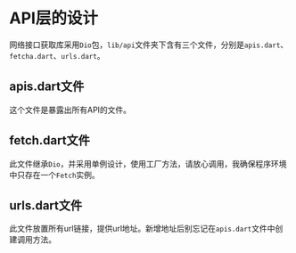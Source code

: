 <!--
 * @Author: 脑瘫码农
 * @Name: 于浩岩
 * @Email: asahichyan33@gmail.com
 * @Company: didi
 * @Date: 2019-10-20 18:18:46
 * @LastEditors: 脑瘫码农
 * @LastEditTime: 2019-10-20 18:18:46
 * @Description: 文件描述
 -->
# API层的设计
网络接口获取库采用`Dio`包，`lib/api`文件夹下含有三个文件，分别是`apis.dart`、`fetcha.dart`、`urls.dart`。
## apis.dart文件
这个文件是暴露出所有API的文件。
## fetch.dart文件
此文件继承`Dio`，并采用单例设计，使用工厂方法，请放心调用，我确保程序环境中只存在一个`Fetch`实例。
## urls.dart文件
此文件放置所有url链接，提供url地址。新增地址后别忘记在`apis.dart`文件中创建调用方法。